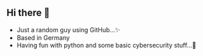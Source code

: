 ## Hi there 👋

- Just a random guy using GitHub...✨
- Based in Germany
- Having fun with python and some basic cybersecurity stuff...🚀
